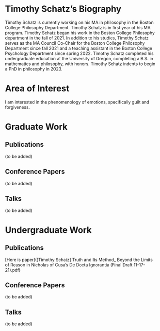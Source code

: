 # Timothy Schatz’s Biography

Timothy Schatz is currently working on his MA in philosophy in the Boston College Philosophy Department. Timothy Schatz is in first year of his MA program. Timothy Schatz began his work in the Boston College Philosophy department in the fall of 2021. In addition to his studies, Timothy Schatz serves as the MA Council Co-Chair for the Boston College Philosophy Department since fall 2021 and a teaching assistant in the Boston College Psychology Department since spring 2022. Timothy Schatz completed his undergraduate education at the University of Oregon, completing a B.S. in mathematics and philosophy, with honors. Timothy Schatz indents to begin a PhD in philosophy in 2023.
 

# Area of Interest 

I am interested in the phenomenology of emotions, specifically guilt and forgiveness. 

# Graduate Work

## Publications
(to be added) 

## Conference Papers
(to be added) 

## Talks
(to be added) 

# Undergraduate Work

## Publications
[Here is paper]([Timothy Schatz] Truth and Its Method_ Beyond the Limits of Reason in Nicholas of Cusa’s De Docta Ignorantia (Final Draft 11-17-21).pdf)

## Conference Papers
(to be added) 

## Talks
(to be added) 
